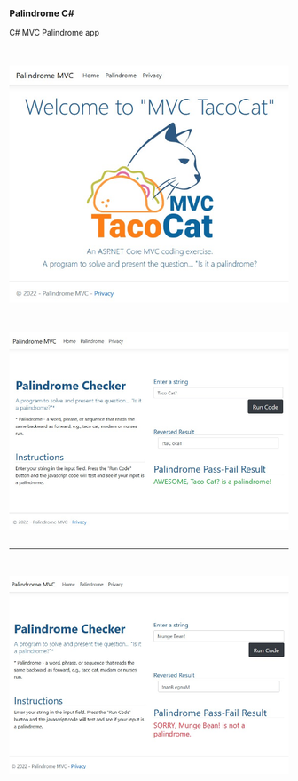 ### Palindrome C#
C# MVC Palindrome app
<br/><br/><br/><br/>
![Alt](https://github.com/Hamberfim/PalindromeCsharp/blob/main/HomeBranding.jpg "Pass Screen Shot")
<br/><br/><br/><br/>
![Alt](https://github.com/Hamberfim/PalindromeCsharp/blob/main/PalindromePass.jpg "Pass Screen Shot")
<br/><br/><hr><br/><br/>
![Alt](https://github.com/Hamberfim/PalindromeCsharp/blob/main/PalindromeFail.jpg "Fail Screen Shot")
